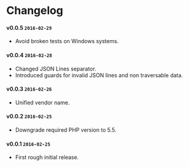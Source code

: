 # Changelog

#### v0.0.5 `2016-02-29`
- Avoid broken tests on Windows systems.

#### v0.0.4 `2016-02-28`
- Changed JSON Lines separator.
- Introduced guards for invalid JSON lines and non traversable data.

#### v0.0.3 `2016-02-26`
- Unified vendor name.

#### v0.0.2 `2016-02-25`
- Downgrade required PHP version to 5.5.

#### v0.0.1 `2016-02-25`
- First rough initial release.
